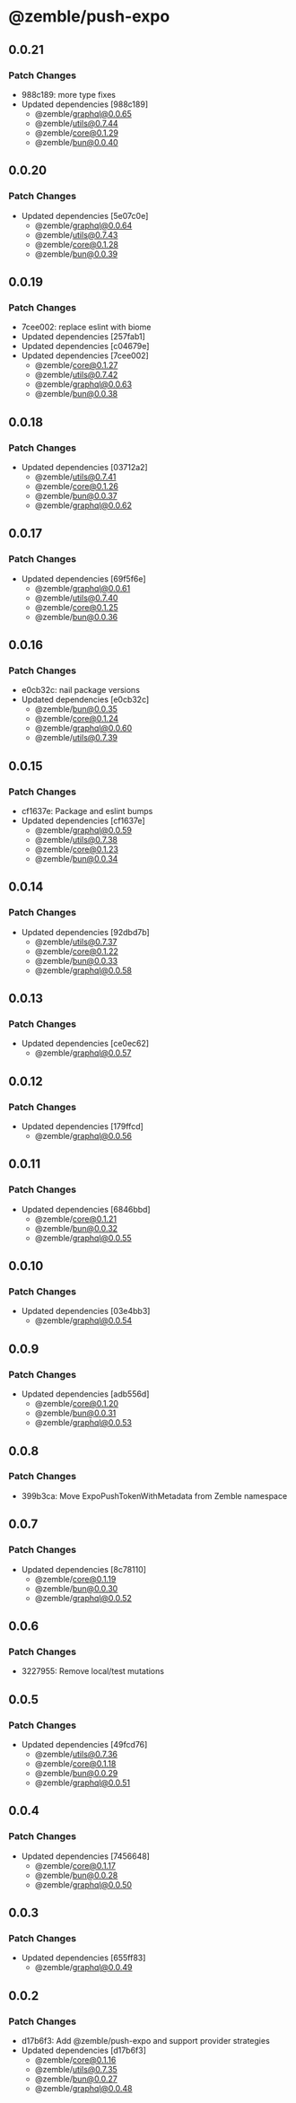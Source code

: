# @zemble/push-expo

## 0.0.21

### Patch Changes

- 988c189: more type fixes
- Updated dependencies [988c189]
  - @zemble/graphql@0.0.65
  - @zemble/utils@0.7.44
  - @zemble/core@0.1.29
  - @zemble/bun@0.0.40

## 0.0.20

### Patch Changes

- Updated dependencies [5e07c0e]
  - @zemble/graphql@0.0.64
  - @zemble/utils@0.7.43
  - @zemble/core@0.1.28
  - @zemble/bun@0.0.39

## 0.0.19

### Patch Changes

- 7cee002: replace eslint with biome
- Updated dependencies [257fab1]
- Updated dependencies [c04679e]
- Updated dependencies [7cee002]
  - @zemble/core@0.1.27
  - @zemble/utils@0.7.42
  - @zemble/graphql@0.0.63
  - @zemble/bun@0.0.38

## 0.0.18

### Patch Changes

- Updated dependencies [03712a2]
  - @zemble/utils@0.7.41
  - @zemble/core@0.1.26
  - @zemble/bun@0.0.37
  - @zemble/graphql@0.0.62

## 0.0.17

### Patch Changes

- Updated dependencies [69f5f6e]
  - @zemble/graphql@0.0.61
  - @zemble/utils@0.7.40
  - @zemble/core@0.1.25
  - @zemble/bun@0.0.36

## 0.0.16

### Patch Changes

- e0cb32c: nail package versions
- Updated dependencies [e0cb32c]
  - @zemble/bun@0.0.35
  - @zemble/core@0.1.24
  - @zemble/graphql@0.0.60
  - @zemble/utils@0.7.39

## 0.0.15

### Patch Changes

- cf1637e: Package and eslint bumps
- Updated dependencies [cf1637e]
  - @zemble/graphql@0.0.59
  - @zemble/utils@0.7.38
  - @zemble/core@0.1.23
  - @zemble/bun@0.0.34

## 0.0.14

### Patch Changes

- Updated dependencies [92dbd7b]
  - @zemble/utils@0.7.37
  - @zemble/core@0.1.22
  - @zemble/bun@0.0.33
  - @zemble/graphql@0.0.58

## 0.0.13

### Patch Changes

- Updated dependencies [ce0ec62]
  - @zemble/graphql@0.0.57

## 0.0.12

### Patch Changes

- Updated dependencies [179ffcd]
  - @zemble/graphql@0.0.56

## 0.0.11

### Patch Changes

- Updated dependencies [6846bbd]
  - @zemble/core@0.1.21
  - @zemble/bun@0.0.32
  - @zemble/graphql@0.0.55

## 0.0.10

### Patch Changes

- Updated dependencies [03e4bb3]
  - @zemble/graphql@0.0.54

## 0.0.9

### Patch Changes

- Updated dependencies [adb556d]
  - @zemble/core@0.1.20
  - @zemble/bun@0.0.31
  - @zemble/graphql@0.0.53

## 0.0.8

### Patch Changes

- 399b3ca: Move ExpoPushTokenWithMetadata from Zemble namespace

## 0.0.7

### Patch Changes

- Updated dependencies [8c78110]
  - @zemble/core@0.1.19
  - @zemble/bun@0.0.30
  - @zemble/graphql@0.0.52

## 0.0.6

### Patch Changes

- 3227955: Remove local/test mutations

## 0.0.5

### Patch Changes

- Updated dependencies [49fcd76]
  - @zemble/utils@0.7.36
  - @zemble/core@0.1.18
  - @zemble/bun@0.0.29
  - @zemble/graphql@0.0.51

## 0.0.4

### Patch Changes

- Updated dependencies [7456648]
  - @zemble/core@0.1.17
  - @zemble/bun@0.0.28
  - @zemble/graphql@0.0.50

## 0.0.3

### Patch Changes

- Updated dependencies [655ff83]
  - @zemble/graphql@0.0.49

## 0.0.2

### Patch Changes

- d17b6f3: Add @zemble/push-expo and support provider strategies
- Updated dependencies [d17b6f3]
  - @zemble/core@0.1.16
  - @zemble/utils@0.7.35
  - @zemble/bun@0.0.27
  - @zemble/graphql@0.0.48
